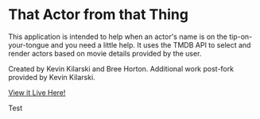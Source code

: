 # That Actor from that Thing

This application is intended to help when an actor's name is on the tip-on-your-tongue and you need a little help. It uses the TMDB API to select and render actors based on movie details provided by the user.

Created by Kevin Kilarski and Bree Horton.  Additional work post-fork provided by Kevin Kilarski.

[View it Live Here!](https://that-actor-from-that-thing.netlify.app/)

Test